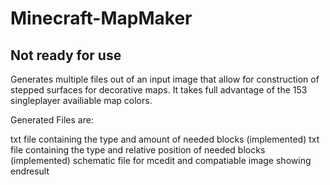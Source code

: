 # Minecraft-MapMaker

## Not ready for use

Generates multiple files out of an input image that allow for construction of stepped surfaces for decorative maps.
It takes full advantage of the 153 singleplayer availiable map colors.

Generated Files are:

txt file containing the type and amount of needed blocks (implemented)
txt file containing the type and relative position of needed blocks (implemented)
schematic file for mcedit and compatiable
image showing endresult
